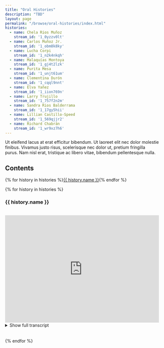 ```yaml
---
title: "Oral Histories"
description: "TBD"
layout: page
permalink: "/browse/oral-histories/index.html"
histories:
  - name: Chela Rios Muñoz
    stream_id: '1_0yzzv0lt'
  - name: Carlos Muñoz Jr.
    stream_id: '1_obm8k8ky'
  - name: Lucha Corpi
    stream_id: '1_n2k4nkqh'
  - name: Malaquías Montoya
    stream_id: '1_gj4t2lzk'
  - name: Purita Mesa
    stream_id: '1_unjt61um'
  - name: Clementina Durón
    stream_id: '1_cqql9nnt'
  - name: Elva Yañez
    stream_id: '1_iion769n'
  - name: Larry Trujillo
    stream_id: '1_757f2n2m'
  - name: Sandra Rios Balderrama
    stream_id: '1_17gy5hii'
  - name: Lillian Castillo-Speed
    stream_id: '1_569qjjr2'
  - name: Richard Chabrán
    stream_id: '1_wr9xz7h6'
---
```


Ut eleifend lacus at erat efficitur bibendum. Ut laoreet elit nec dolor molestie finibus. Vivamus justo risus, scelerisque nec dolor ut, pretium fringilla purus. Nam nisl erat, tristique ac libero vitae, bibendum pellentesque nulla. 

## Contents

{% for history in histories %}<a href="#{{ history.name | slugify }}" class="btn btn-sm btn-outline btn-accent mr-2 mb-1 no-underline font-sans">{{ history.name }}</a>{% endfor %}

{% for history in histories %}
### {{ history.name }}
<br>
<iframe class="border border-base-content rounded" id="kaltura_player" src="https://cdnapisec.kaltura.com/p/1674401/sp/167440100/embedIframeJs/uiconf_id/23435151/partner_id/1674401?iframeembed=true&playerId=kaltura_player&entry_id={{ history.stream_id }}&flashvars[streamerType]=auto&amp;flashvars[localizationCode]=en&amp;flashvars[sideBarContainer.plugin]=true&amp;flashvars[sideBarContainer.position]=left&amp;flashvars[sideBarContainer.clickToClose]=true&amp;flashvars[chapters.plugin]=true&amp;flashvars[chapters.layout]=vertical&amp;flashvars[chapters.thumbnailRotator]=false&amp;flashvars[streamSelector.plugin]=true&amp;flashvars[EmbedPlayer.SpinnerTarget]=videoHolder&amp;flashvars[dualScreen.plugin]=true&amp;flashvars[LeadWithHLSOnFlash]=true&amp;flashvars[Kaltura.addCrossoriginToIframe]=true&amp;&wid=1_y7lxxlyu" width="100%" height="350" allowfullscreen webkitallowfullscreen mozAllowFullScreen allow="autoplay *; fullscreen *; encrypted-media *" sandbox="allow-downloads allow-forms allow-same-origin allow-scripts allow-top-navigation allow-pointer-lock allow-popups allow-modals allow-orientation-lock allow-popups-to-escape-sandbox allow-presentation allow-top-navigation-by-user-activation" frameborder="0" title="{{ history.name }}"></iframe>
<br>
<details>
  <summary class="link text-sm font-mono">Show full transcript</summary>
  <div class="text-sm font-mono">TO DO !!!!!</div>
</details>

<br>
<br>
{% endfor %}
